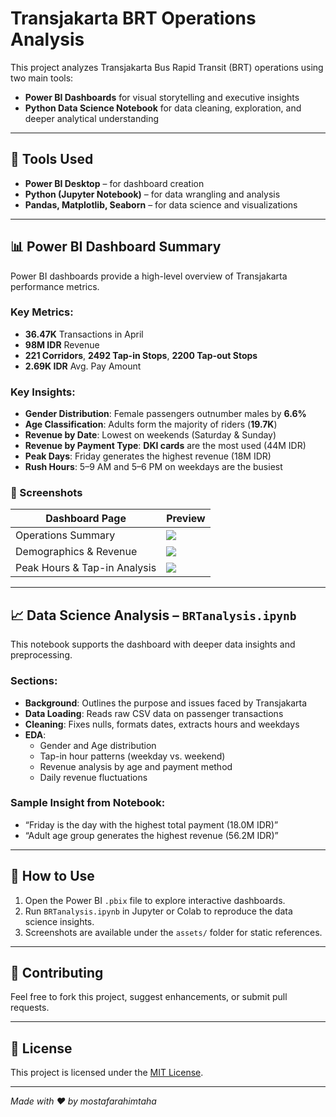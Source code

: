 # Transjakarta BRT Operations Analysis

This project analyzes Transjakarta Bus Rapid Transit (BRT) operations using two main tools:
- **Power BI Dashboards** for visual storytelling and executive insights
- **Python Data Science Notebook** for data cleaning, exploration, and deeper analytical understanding

---

## 🔧 Tools Used
- **Power BI Desktop** – for dashboard creation
- **Python (Jupyter Notebook)** – for data wrangling and analysis
- **Pandas, Matplotlib, Seaborn** – for data science and visualizations

---

## 📊 Power BI Dashboard Summary

Power BI dashboards provide a high-level overview of Transjakarta performance metrics.

### Key Metrics:
- **36.47K** Transactions in April
- **98M IDR** Revenue
- **221 Corridors**, **2492 Tap-in Stops**, **2200 Tap-out Stops**
- **2.69K IDR** Avg. Pay Amount

### Key Insights:
- **Gender Distribution**: Female passengers outnumber males by **6.6%**
- **Age Classification**: Adults form the majority of riders (**19.7K**)
- **Revenue by Date**: Lowest on weekends (Saturday & Sunday)
- **Revenue by Payment Type**: **DKI cards** are the most used (44M IDR)
- **Peak Days**: Friday generates the highest revenue (18M IDR)
- **Rush Hours**: 5–9 AM and 5–6 PM on weekdays are the busiest

### 📸 Screenshots

| Dashboard Page | Preview |
|----------------|---------|
| Operations Summary | ![](assets/BRT_page-0001.jpg) |
| Demographics & Revenue | ![](assets/BRT_page-0002.jpg) |
| Peak Hours & Tap-in Analysis | ![](assets/BRT_page-0003.jpg) |

---

## 📈 Data Science Analysis – `BRTanalysis.ipynb`

This notebook supports the dashboard with deeper data insights and preprocessing.

### Sections:
- **Background**: Outlines the purpose and issues faced by Transjakarta
- **Data Loading**: Reads raw CSV data on passenger transactions
- **Cleaning**: Fixes nulls, formats dates, extracts hours and weekdays
- **EDA**:
  - Gender and Age distribution
  - Tap-in hour patterns (weekday vs. weekend)
  - Revenue analysis by age and payment method
  - Daily revenue fluctuations

### Sample Insight from Notebook:
- “Friday is the day with the highest total payment (18.0M IDR)”
- “Adult age group generates the highest revenue (56.2M IDR)”

---

## 🚀 How to Use

1. Open the Power BI `.pbix` file to explore interactive dashboards.
2. Run `BRTanalysis.ipynb` in Jupyter or Colab to reproduce the data science insights.
3. Screenshots are available under the `assets/` folder for static references.

---

## 🤝 Contributing

Feel free to fork this project, suggest enhancements, or submit pull requests.

---

## 📄 License

This project is licensed under the [MIT License](LICENSE).

---

*Made with ❤️ by mostafarahimtaha*
